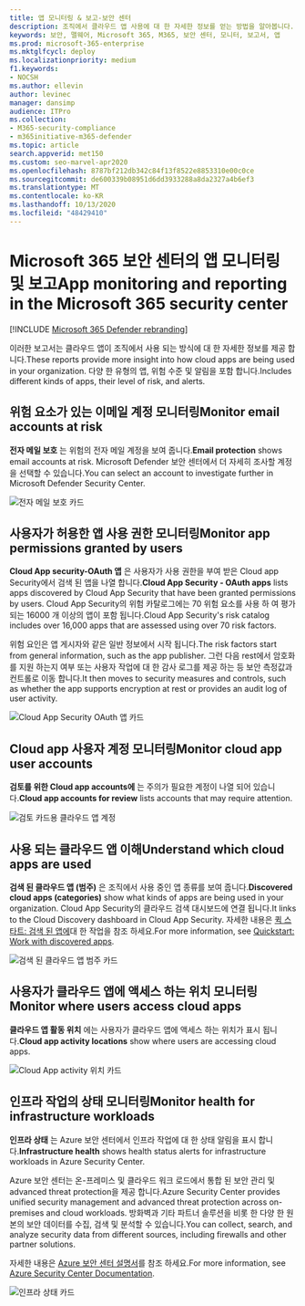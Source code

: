 ```yaml
---
title: 앱 모니터링 & 보고-보안 센터
description: 조직에서 클라우드 앱 사용에 대 한 자세한 정보를 얻는 방법을 알아봅니다. 다양 한 유형의 앱, 위험 수준 및 알림을 포함 합니다.
keywords: 보안, 맬웨어, Microsoft 365, M365, 보안 센터, 모니터, 보고서, 앱
ms.prod: microsoft-365-enterprise
ms.mktglfcycl: deploy
ms.localizationpriority: medium
f1.keywords:
- NOCSH
ms.author: ellevin
author: levinec
manager: dansimp
audience: ITPro
ms.collection:
- M365-security-compliance
- m365initiative-m365-defender
ms.topic: article
search.appverid: met150
ms.custom: seo-marvel-apr2020
ms.openlocfilehash: 8787bf212db342c84f13f8522e8853310e00c0ce
ms.sourcegitcommit: de600339b08951d6dd3933288a8da2327a4b6ef3
ms.translationtype: MT
ms.contentlocale: ko-KR
ms.lasthandoff: 10/13/2020
ms.locfileid: "48429410"
---
```

# <a name="app-monitoring-and-reporting-in-the-microsoft-365-security-center"></a><span data-ttu-id="316d3-105">Microsoft 365 보안 센터의 앱 모니터링 및 보고</span><span class="sxs-lookup"><span data-stu-id="316d3-105">App monitoring and reporting in the Microsoft 365 security center</span></span>

[!INCLUDE [Microsoft 365 Defender rebranding](../includes/microsoft-defender.md)]


<span data-ttu-id="316d3-106">이러한 보고서는 클라우드 앱이 조직에서 사용 되는 방식에 대 한 자세한 정보를 제공 합니다.</span><span class="sxs-lookup"><span data-stu-id="316d3-106">These reports provide more insight into how cloud apps are being used in your organization.</span></span> <span data-ttu-id="316d3-107">다양 한 유형의 앱, 위험 수준 및 알림을 포함 합니다.</span><span class="sxs-lookup"><span data-stu-id="316d3-107">Includes different kinds of apps, their level of risk, and alerts.</span></span>

## <a name="monitor-email-accounts-at-risk"></a><span data-ttu-id="316d3-108">위험 요소가 있는 이메일 계정 모니터링</span><span class="sxs-lookup"><span data-stu-id="316d3-108">Monitor email accounts at risk</span></span>

<span data-ttu-id="316d3-109">**전자 메일 보호** 는 위험의 전자 메일 계정을 보여 줍니다.</span><span class="sxs-lookup"><span data-stu-id="316d3-109">**Email protection** shows email accounts at risk.</span></span> <span data-ttu-id="316d3-110">Microsoft Defender 보안 센터에서 더 자세히 조사할 계정을 선택할 수 있습니다.</span><span class="sxs-lookup"><span data-stu-id="316d3-110">You can select an account to investigate further in Microsoft Defender Security Center.</span></span>

![전자 메일 보호 카드](../../media/email-protection.png)

## <a name="monitor-app-permissions-granted-by-users"></a><span data-ttu-id="316d3-112">사용자가 허용한 앱 사용 권한 모니터링</span><span class="sxs-lookup"><span data-stu-id="316d3-112">Monitor app permissions granted by users</span></span>

<span data-ttu-id="316d3-113">**Cloud App security-OAuth 앱** 은 사용자가 사용 권한을 부여 받은 Cloud app Security에서 검색 된 앱을 나열 합니다.</span><span class="sxs-lookup"><span data-stu-id="316d3-113">**Cloud App Security - OAuth apps** lists apps discovered by Cloud App Security that have been granted permissions by users.</span></span> <span data-ttu-id="316d3-114">Cloud App Security의 위험 카탈로그에는 70 위험 요소를 사용 하 여 평가 되는 16000 개 이상의 앱이 포함 됩니다.</span><span class="sxs-lookup"><span data-stu-id="316d3-114">Cloud App Security's risk catalog includes over 16,000 apps that are assessed using over 70 risk factors.</span></span>

<span data-ttu-id="316d3-115">위험 요인은 앱 게시자와 같은 일반 정보에서 시작 됩니다.</span><span class="sxs-lookup"><span data-stu-id="316d3-115">The risk factors start from general information, such as the app publisher.</span></span> <span data-ttu-id="316d3-116">그런 다음 rest에서 암호화를 지원 하는지 여부 또는 사용자 작업에 대 한 감사 로그를 제공 하는 등 보안 측정값과 컨트롤로 이동 합니다.</span><span class="sxs-lookup"><span data-stu-id="316d3-116">It then moves to security measures and controls, such as whether the app supports encryption at rest or provides an audit log of user activity.</span></span>

![Cloud App Security OAuth 앱 카드](../../media/cloud-app-security-oauth-apps.png)

## <a name="monitor-cloud-app-user-accounts"></a><span data-ttu-id="316d3-118">Cloud app 사용자 계정 모니터링</span><span class="sxs-lookup"><span data-stu-id="316d3-118">Monitor cloud app user accounts</span></span>

<span data-ttu-id="316d3-119">**검토를 위한 Cloud app accounts에** 는 주의가 필요한 계정이 나열 되어 있습니다.</span><span class="sxs-lookup"><span data-stu-id="316d3-119">**Cloud app accounts for review** lists accounts that may require attention.</span></span>

![검토 카드용 클라우드 앱 계정](../../media/cloud-app-accounts-for-review.png)

## <a name="understand-which-cloud-apps-are-used"></a><span data-ttu-id="316d3-121">사용 되는 클라우드 앱 이해</span><span class="sxs-lookup"><span data-stu-id="316d3-121">Understand which cloud apps are used</span></span>

<span data-ttu-id="316d3-122">**검색 된 클라우드 앱 (범주)** 은 조직에서 사용 중인 앱 종류를 보여 줍니다.</span><span class="sxs-lookup"><span data-stu-id="316d3-122">**Discovered cloud apps (categories)** show what kinds of apps are being used in your organization.</span></span> <span data-ttu-id="316d3-123">Cloud App Security의 클라우드 검색 대시보드에 연결 됩니다.</span><span class="sxs-lookup"><span data-stu-id="316d3-123">It links to the Cloud Discovery dashboard in Cloud App Security.</span></span> <span data-ttu-id="316d3-124">자세한 내용은 [퀵 스타트: 검색 된 앱에](https://docs.microsoft.com/cloud-app-security/discovered-apps)대 한 작업을 참조 하세요.</span><span class="sxs-lookup"><span data-stu-id="316d3-124">For more information, see [Quickstart: Work with discovered apps](https://docs.microsoft.com/cloud-app-security/discovered-apps).</span></span>  

![검색 된 클라우드 앱 범주 카드](../../media/discovered-cloud-apps-categories.png)

## <a name="monitor-where-users-access-cloud-apps"></a><span data-ttu-id="316d3-126">사용자가 클라우드 앱에 액세스 하는 위치 모니터링</span><span class="sxs-lookup"><span data-stu-id="316d3-126">Monitor where users access cloud apps</span></span>

<span data-ttu-id="316d3-127">**클라우드 앱 활동 위치** 에는 사용자가 클라우드 앱에 액세스 하는 위치가 표시 됩니다.</span><span class="sxs-lookup"><span data-stu-id="316d3-127">**Cloud app activity locations** show where users are accessing cloud apps.</span></span>

![Cloud App activity 위치 카드](../../media/cloud-app-activity-locations.png)

## <a name="monitor-health-for-infrastructure-workloads"></a><span data-ttu-id="316d3-129">인프라 작업의 상태 모니터링</span><span class="sxs-lookup"><span data-stu-id="316d3-129">Monitor health for infrastructure workloads</span></span>

<span data-ttu-id="316d3-130">**인프라 상태** 는 Azure 보안 센터에서 인프라 작업에 대 한 상태 알림을 표시 합니다.</span><span class="sxs-lookup"><span data-stu-id="316d3-130">**Infrastructure health** shows health status alerts for infrastructure workloads in Azure Security Center.</span></span>

<span data-ttu-id="316d3-131">Azure 보안 센터는 온-프레미스 및 클라우드 워크 로드에서 통합 된 보안 관리 및 advanced threat protection을 제공 합니다.</span><span class="sxs-lookup"><span data-stu-id="316d3-131">Azure Security Center provides unified security management and advanced threat protection across on-premises and cloud workloads.</span></span> <span data-ttu-id="316d3-132">방화벽과 기타 파트너 솔루션을 비롯 한 다양 한 원본의 보안 데이터를 수집, 검색 및 분석할 수 있습니다.</span><span class="sxs-lookup"><span data-stu-id="316d3-132">You can collect, search, and analyze security data from different sources, including firewalls and other partner solutions.</span></span>

<span data-ttu-id="316d3-133">자세한 내용은 [Azure 보안 센터 설명서](https://docs.microsoft.com/azure/security-center/)를 참조 하세요.</span><span class="sxs-lookup"><span data-stu-id="316d3-133">For more information, see [Azure Security Center Documentation](https://docs.microsoft.com/azure/security-center/).</span></span>

![인프라 상태 카드](../../media/infrastructure-health.png)
